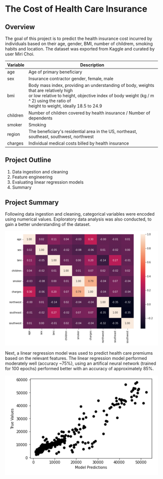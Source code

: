 # The Cost of Health Care Insurance

## Overview
The goal of this project is to predict the health insurance cost incurred by individuals based on their age, gender, BMI, number of childrem, smoking habits and location. The dataset was exported from Kaggle and curated by user Miri Choi.

|Variable|	Description|
|--------|-------------|
|age|	Age of primary beneficiary|
|sex|	Insurance contractor gender, female, male|
|bmi|	Body mass index, providing an understanding of body, weights that are relatively high<br> or low relative to height, objective index of body weight (kg / m ^ 2) using the ratio of<br> height to weight, ideally 18.5 to 24.9|
|children|	Number of children covered by health insurance / Number of dependents|
|smoker|	Smoking|
|region|	The beneficiary's residential area in the US, northeast, southeast, southwest, northwest|
|charges|	Individual medical costs billed by health insurance|

## Project Outline
<ol>
 <li>Data ingestion and cleaning</li>
 <li>Feature engineering</li>
 <li>Evaluating linear regression models</li>
 <li>Summary</li>
</ol>

## Project Summary
Following data ingestion and cleaning, categorical variables were encoded using numerical values. Exploratory data analysis was also conducted, to gain a better understanding of the dataset.

![correlation](https://github.com/cfonderson/portfolio/blob/main/Data%20Science/Insurance%20Premium%20Prediction/img/corr_mat.png)

Next, a linear regression model was used to predict health care premiums based on the relevant features. The linear regression model performed moderately well (accuracy ~75%), using an artifical neural network (trained for 100 epochs) performed better with an accuracy of approximately 85%.

![reg_fit](https://github.com/cfonderson/portfolio/blob/main/Data%20Science/Insurance%20Premium%20Prediction/img/ann_reg.png)
